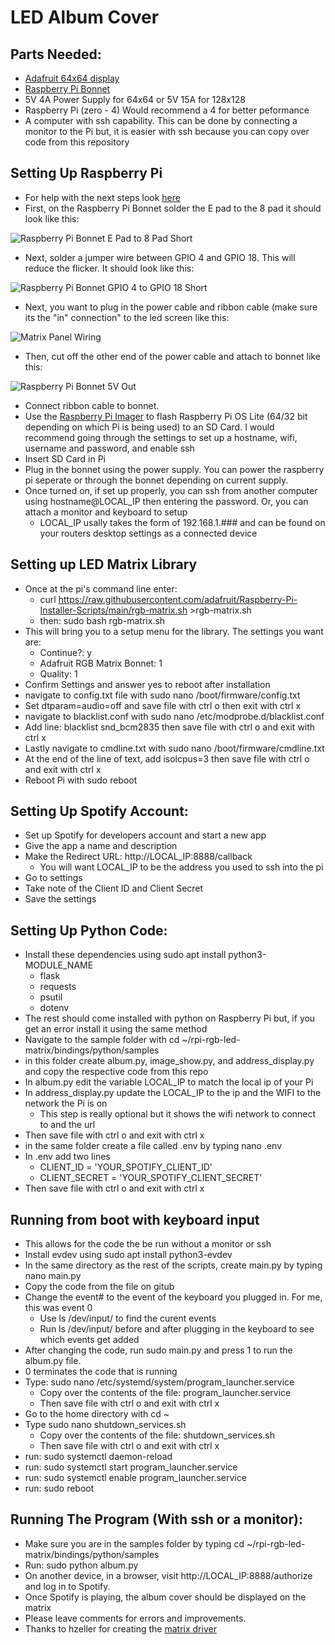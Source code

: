 # LED Album Cover
## Parts Needed:
- [Adafruit 64x64 display](https://www.adafruit.com/product/5362)
- [Raspberry Pi Bonnet](https://www.adafruit.com/product/3211)
- 5V 4A Power Supply for 64x64 or 5V 15A for 128x128
- Raspberry Pi (zero - 4) Would recommend a 4 for better peformance 
- A computer with ssh capability. This can be done by connecting a monitor to the Pi but, it is easier with ssh because you can copy over code from this repository
## Setting Up Raspberry Pi
- For help with the next steps look [here](https://learn.adafruit.com/adafruit-rgb-matrix-plus-real-time-clock-hat-for-raspberry-pi/driving-matrices)
- First, on the Raspberry Pi Bonnet solder the E pad to the 8 pad it should look like this:

  
![Raspberry Pi Bonnet E Pad to 8 Pad Short](/images/E8_Short.jpg)


- Next, solder a jumper wire between GPIO 4 and GPIO 18. This will reduce the flicker. It should look like this:

  
![Raspberry Pi Bonnet GPIO 4 to GPIO 18 Short](/images/GPIO_Short.jpg)


- Next, you want to plug in the power cable and ribbon cable (make sure its the "in" connection" to the led screen like this:


![Matrix Panel Wiring](/images/Panel_Wires.jpg)


- Then, cut off the other end of the power cable and attach to bonnet like this:

  
![Raspberry Pi Bonnet 5V Out](/images/5V_Out.jpg)


- Connect ribbon cable to bonnet.
- Use the [Raspberry Pi Imager](https://www.raspberrypi.com/software/) to flash Raspberry Pi OS Lite (64/32 bit depending on which Pi is being used) to an SD Card. I would recommend going through the settings to set up a hostname, wifi, username and password, and enable ssh
- Insert SD Card in Pi
- Plug in the bonnet using the power supply. You can power the raspberry pi seperate or through the bonnet depending on current supply.
- Once turned on, if set up properly, you can ssh from another computer using hostname@LOCAL_IP then entering the password. Or, you can attach a monitor and keyboard to setup
  - LOCAL_IP usally takes the form of 192.168.1.### and can be found on your routers desktop settings as a connected device

## Setting up LED Matrix Library
- Once at the pi's command line enter:
  - curl https://raw.githubusercontent.com/adafruit/Raspberry-Pi-Installer-Scripts/main/rgb-matrix.sh >rgb-matrix.sh
  - then: sudo bash rgb-matrix.sh
- This will bring you to a setup menu for the library. The settings you want are:
  - Continue?: y
  - Adafruit RGB Matrix Bonnet: 1
  - Quality: 1
- Confirm Settings and answer yes to reboot after installation
- navigate to config.txt file with sudo nano /boot/firmware/config.txt
- Set dtparam=audio=off and save file with ctrl o then exit with ctrl x
- navigate to blacklist.conf with sudo nano /etc/modprobe.d/blacklist.conf
- Add line: blacklist snd_bcm2835 then save file with ctrl o and exit with ctrl x
- Lastly navigate to cmdline.txt with sudo nano /boot/firmware/cmdline.txt
- At the end of the line of text, add isolcpus=3 then save file with ctrl o and exit with ctrl x
- Reboot Pi with sudo reboot

## Setting Up Spotify Account:
- Set up Spotify for developers account and start a new app
- Give the app a name and description
- Make the Redirect URL: http://LOCAL_IP:8888/callback
  - You will want LOCAL_IP to be the address you used to ssh into the pi
- Go to settings
- Take note of the Client ID and Client Secret
- Save the settings

## Setting Up Python Code:
- Install these dependencies using sudo apt install python3-MODULE_NAME
  - flask
  - requests
  - psutil
  - dotenv
- The rest should come installed with python on Raspberry Pi but, if you get an error install it using the same method
- Navigate to the sample folder with cd ~/rpi-rgb-led-matrix/bindings/python/samples
- in this folder create album.py, image_show.py, and address_display.py and copy the respective code from this repo
- In album.py edit the variable LOCAL_IP to match the local ip of your Pi
- In address_display.py update the LOCAL_IP to the ip and the WIFI to the network the Pi is on
  - This step is really optional but it shows the wifi network to connect to and the url
- Then save file with ctrl o and exit with ctrl x
- in the same folder create a file called .env by typing nano .env
- In .env add two lines
  - CLIENT_ID = 'YOUR_SPOTIFY_CLIENT_ID'
  - CLIENT_SECRET = 'YOUR_SPOTIFY_CLIENT_SECRET'
- Then save file with ctrl o and exit with ctrl x

## Running from boot with keyboard input 
- This allows for the code the be run without a monitor or ssh
- Install evdev using sudo apt install python3-evdev
- In the same directory as the rest of the scripts, create main.py by typing nano main.py
- Copy the code from the file on gitub
- Change the event# to the event of the keyboard you plugged in. For me, this was event 0
  - Use ls /dev/input/ to find the curent events
  - Run ls /dev/input/ before and after plugging in the keyboard to see which events get added
- After changing the code, run sudo main.py and press 1 to run the album.py file.
- 0 terminates the code that is running
- Type: sudo nano /etc/systemd/system/program_launcher.service
  - Copy over the contents of the file: program_launcher.service
  - Then save file with ctrl o and exit with ctrl x
- Go to the home directory with cd ~
- Type sudo nano shutdown_services.sh
  - Copy over the contents of the file: shutdown_services.sh
  - Then save file with ctrl o and exit with ctrl x
- run: sudo systemctl daemon-reload
- run: sudo systemctl start program_launcher.service
- run: sudo systemctl enable program_launcher.service
- run: sudo reboot
## Running The Program (With ssh or a monitor):
- Make sure you are in the samples folder by typing cd ~/rpi-rgb-led-matrix/bindings/python/samples
- Run: sudo python album.py
- On another device, in a browser, visit http://LOCAL_IP:8888/authorize and log in to Spotify.
- Once Spotify is playing, the album cover should be displayed on the matrix
- Please leave comments for errors and improvements.
- Thanks to hzeller for creating the [matrix driver](https://github.com/hzeller/rpi-rgb-led-matrix)

